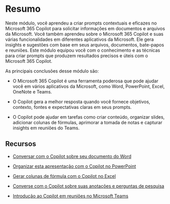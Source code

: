 # Resumo

Neste módulo, você aprendeu a criar prompts contextuais e eficazes no Microsoft 365 Copilot para solicitar informações em documentos e arquivos da Microsoft. Você também aprendeu sobre o Microsoft 365 Copilot e suas várias funcionalidades em diferentes aplicativos da Microsoft. Ele gera insights e sugestões com base em seus arquivos, documentos, bate-papos e reuniões. Este módulo equipou você com o conhecimento e as técnicas para criar prompts que produzem resultados precisos e úteis com o Microsoft 365 Copilot.

As principais conclusões desse módulo são:

- O Microsoft 365 Copilot é uma ferramenta poderosa que pode ajudar você em vários aplicativos da Microsoft, como Word, PowerPoint, Excel, OneNote e Teams.

- O Copilot gera a melhor resposta quando você fornece objetivos, contexto, fontes e expectativas claras em seus prompts.

- O Copilot pode ajudar em tarefas como criar conteúdo, organizar slides, adicionar colunas de fórmulas, aprimorar a tomada de notas e capturar insights em reuniões do Teams.

## Recursos

- [Conversar com o Copilot sobre seu documento do Word](https://support.microsoft.com/office/chat-with-copilot-about-your-word-document-4482c688-a495-4571-bfcd-4a9fc6608090)

- [Organizar esta apresentação com o Copilot no PowerPoint](https://support.microsoft.com/office/organize-this-presentation-with-copilot-in-powerpoint-a207eea3-7a56-4225-88f1-54dd37cdcf6a)

- [Gerar colunas de fórmula com o Copilot no Excel](https://support.microsoft.com/office/generate-formula-columns-with-copilot-in-excel-d866d926-9791-4e5f-be2a-c6dd9e587a47)

- [Converse com o Copilot sobre suas anotações e perguntas de pesquisa](https://support.microsoft.com/office/chat-with-copilot-about-your-notes-and-research-questions-8be75b91-d4d3-461e-af9a-fadfe208b589)

- [Introdução ao Copilot em reuniões no Microsoft Teams](https://support.microsoft.com/office/get-started-with-copilot-in-microsoft-teams-meetings-0bf9dd3c-96f7-44e2-8bb8-790bedf066b1)
